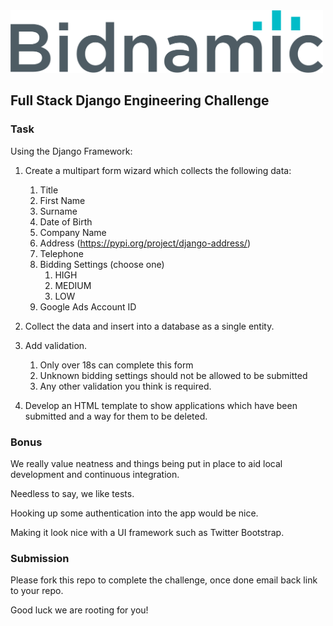 <img src="logo.png" alt="drawing" width="500"/>

## Full Stack Django Engineering Challenge


### Task

Using the Django Framework:

1. Create a multipart form wizard which collects the following data:
   1. Title
   2. First Name
   3. Surname
   4. Date of Birth
   5. Company Name
   6. Address (https://pypi.org/project/django-address/)
   7. Telephone
   8. Bidding Settings (choose one)
      1. HIGH
      2. MEDIUM
      3. LOW
   9. Google Ads Account ID

2. Collect the data and insert into a database as a single entity.

3. Add validation.
   1. Only over 18s can complete this form
   2. Unknown bidding settings should not be allowed to be submitted
   3. Any other validation you think is required.

4. Develop an HTML template to show applications which have been submitted and a way for them to be deleted.


### Bonus

We really value neatness and things being put in place to aid local development and continuous integration.
 
Needless to say, we like tests.

Hooking up some authentication into the app would be nice.

Making it look nice with a UI framework such as Twitter Bootstrap. 

### Submission

Please fork this repo to complete the challenge, once done email back link to your repo.

Good luck we are rooting for you!
